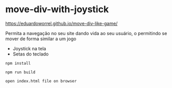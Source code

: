 # move-div-with-joystick
https://eduardoworrel.github.io/move-div-like-game/

Permita a navegação no seu site dando vida ao seu usuário, o permitindo se mover de forma similar a um jogo
- Joystick na tela
- Setas do teclado 

```
npm install

npm run build

open index.html file on browser
```
